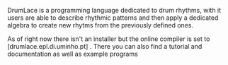DrumLace is a programming language dedicated to drum rhythms, with it users are able to describe rhythmic patterns and then apply a dedicated algebra to create new rhytms from the previously defined ones.

As of right now there isn't an installer but the online compiler is set to [drumlace.epl.di.uminho.pt] . There you can also find a tutorial and documentation as well as example programs
